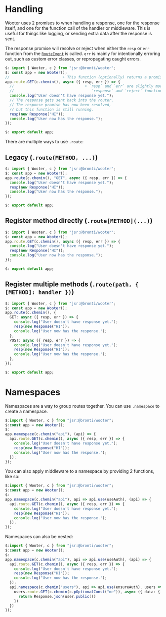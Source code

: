 # Handling

Wooter uses 2 promises to when handling a response, one for the response itself,
and one for the function call of the handler or middleware. This is useful for
things like logging, or sending extra data after the response is sent.

The response promise will resolve or reject when either the `resp` or `err`
function from the [`RouteEvent`](https://jsr.io/@bronti/wooter/doc/~/RouteEvent)
is called. `err` is mainly for intentionally erroring out, such as custom error
classes, or repropagating caught errors.

```ts
$: import { Wooter, c } from "jsr:@bronti/wooter";
$: const app = new Wooter();
//                        ⬇️ This function (optionally) returns a promise
app.route.GET(c.chemin(), async ({ resp, err }) => {
  //                                ⬆️ `resp` and `err` are slightly modified
  //                                   `response` and `reject` functions for the response promise.
  console.log("User doesn't have response yet.");
  // The response gets sent back into the router.
  // The response promise has now been resolved,
  // but this function is still running.
  resp(new Response("HI"));
  console.log("User now has the response.");
});

$: export default app;
```

There are multiple ways to use `.route`:

## Legacy (`.route(METHOD, ...)`)

```ts
$: import { Wooter, c } from "jsr:@bronti/wooter";
$: const app = new Wooter();
app.route(c.chemin(), "GET", async ({ resp, err }) => {
  console.log("User doesn't have response yet.");
  resp(new Response("HI"));
  console.log("User now has the response.");
});

$: export default app;
```

## Register method directly (`.route[METHOD](...)`)

```ts
$: import { Wooter, c } from "jsr:@bronti/wooter";
$: const app = new Wooter();
app.route.GET(c.chemin(), async ({ resp, err }) => {
  console.log("User doesn't have response yet.");
  resp(new Response("HI"));
  console.log("User now has the response.");
});

$: export default app;
```

## Register multiple methods (`.route(path, { [METHOD]: handler })`)

```ts
$: import { Wooter, c } from "jsr:@bronti/wooter";
$: const app = new Wooter();
app.route(c.chemin(), {
  GET: async ({ resp, err }) => {
    console.log("User doesn't have response yet.");
    resp(new Response("HI"));
    console.log("User now has the response.");
  },
  POST: async ({ resp, err }) => {
    console.log("User doesn't have response yet.");
    resp(new Response("HI"));
    console.log("User now has the response.");
  },
});

$: export default app;
```

# Namespaces

Namespaces are a way to group routes together. You can use `.namespace` to
create a namespace.

```ts
$:import { Wooter, c } from "jsr:@bronti/wooter";
$:const app = new Wooter();
$:
app.namespace(c.chemin("api"), (api) => {
  api.route.GET(c.chemin(), async ({ resp, err }) => {
    console.log("User doesn't have response yet.");
    resp(new Response("HI"));
    console.log("User now has the response.");
  });
});
```

You can also apply middleware to a namespace by providing 2 functions, like so:

```ts
$:import { Wooter, c } from "jsr:@bronti/wooter";
$:const app = new Wooter();
$:
app.namespace(c.chemin("api"), api => api.use(useAuth), (api) => {
  api.route.GET(c.chemin(), async ({ resp, err }) => {
    console.log("User doesn't have response yet.");
    resp(new Response("HI"));
    console.log("User now has the response.");
  });
});
```

Namespaces can also be nested:

```ts
$:import { Wooter, c } from "jsr:@bronti/wooter";
$:const app = new Wooter();
$:
app.namespace(c.chemin("api"), api => api.use(useAuth), (api) => {
  api.route.GET(c.chemin(), async ({ resp, err }) => {
    console.log("User doesn't have response yet.");
    resp(new Response("HI"));
    console.log("User now has the response.");
  });
  api.namespace(c.chemin("users"), api => api.use(ensureAuth), users => {
    users.route.GET(c.chemin(c.pOptionalConst("me")), async ({ data: { user } }) => {
      return Response.json(user.public())
    })
  })
});
```
